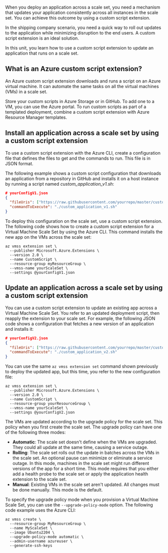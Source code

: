 When you deploy an application across a scale set, you need a mechanism that updates your application consistently across all instances in the scale set. You can achieve this outcome by using a custom script extension.

In the shipping company scenario, you need a quick way to roll out updates to the application while minimizing disruption to the end users. A custom script extension is an ideal solution.

In this unit, you learn how to use a custom script extension to update an application that runs on a scale set.

## What is an Azure custom script extension?

An Azure custom script extension downloads and runs a script on an Azure virtual machine. It can automate the same tasks on all the virtual machines (VMs) in a scale set.

Store your custom scripts in Azure Storage or in GitHub. To add one to a VM, you can use the Azure portal. To run custom scripts as part of a templated deployment, combine a custom script extension with Azure Resource Manager templates.

## Install an application across a scale set by using a custom script extension

To use a custom script extension with the Azure CLI, create a configuration file that defines the files to get and the commands to run. This file is in JSON format.  

The following example shows a custom script configuration that downloads an application from a repository in GitHub and installs it on a host instance by running a script named *custom_application_v1.sh*:

```json
# yourConfigV1.json 
{
  "fileUris": ["https://raw.githubusercontent.com/yourrepo/master/custom_application_v1.sh"],
  "commandToExecute": "./custom_application_v1.sh"
}
```

To deploy this configuration on the scale set, use a custom script extension. The following code shows how to create a custom script extension for a Virtual Machine Scale Set by using the Azure CLI. This command installs the new app on the VMs across the scale set:

```azurecli
az vmss extension set \
  --publisher Microsoft.Azure.Extensions \
  --version 2.0 \
  --name CustomScript \
  --resource-group myResourceGroup \
  --vmss-name yourScaleSet \
  --settings @yourConfigV1.json
```

## Update an application across a scale set by using a custom script extension

You can use a custom script extension to update an existing app across a Virtual Machine Scale Set. You refer to an updated deployment script, then reapply the extension to your scale set. For example, the following JSON code shows a configuration that fetches a new version of an application and installs it:

````json
# yourConfigV2.json
{
  "fileUris": ["https://raw.githubusercontent.com/yourrepo/master/custom_application_v2.sh"],
  "commandToExecute": "./custom_application_v2.sh"
}
````

You can use the same `az vmss extension set` command shown previously to deploy the updated app, but this time, you refer to the new configuration file:

```azurecli
az vmss extension set \
  --publisher Microsoft.Azure.Extensions \
  --version 2.0 \
  --name CustomScript \
  --resource-group yourResourceGroup \
  --vmss-name yourScaleSet \
  --settings @yourConfigV2.json
```

The VMs are updated according to the upgrade policy for the scale set. This policy when you first create the scale set. The upgrade policy can have one of the following three modes:

- **Automatic**: The scale set doesn't define when the VMs are upgraded. They could all update at the same time, causing a service outage.
- **Rolling**: The scale set rolls out the update in batches across the VMs in the scale set. An optional pause can minimize or eliminate a service outage. In this mode, machines in the scale set might run different versions of the app for a short time. This mode requires that you either add a health probe to the scale set or apply the application health extension to the scale set.
- **Manual**: Existing VMs in the scale set aren't updated. All changes must be done manually. This mode is the default.

To specify the upgrade policy mode when you provision a Virtual Machine Scale Set, you can use the `--upgrade-policy-mode` option. The following code example uses the Azure CLI:  

```azurecli
az vmss create \
  --resource-group MyResourceGroup \
  --name MyScaleSet \
  --image Ubuntu2204 \
  --upgrade-policy-mode automatic \
  --admin-username azureuser \
  --generate-ssh-keys
```
